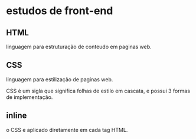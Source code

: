 # estudos de front-end

## HTML 

linguagem para estruturaçâo de conteudo em paginas web.

## CSS

linguagem para estilizaçâo de paginas web.

CSS è um sigla que significa folhas de estilo em 
cascata, e possui 3 formas de implementaçâo.

## inline 

o CSS e aplicado diretamente em cada tag HTML.


